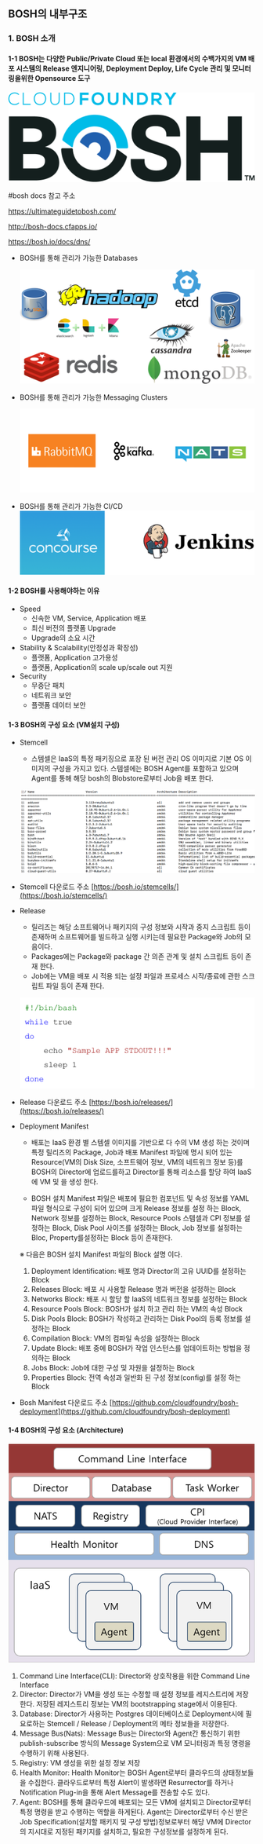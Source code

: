 
## BOSH의 내부구조

### 1.  BOSH 소개

#### 1-1 BOSH는 다양한 Public/Private Cloud 또는 local 환경에서의 수백가지의 VM 배포 시스템의 Release 엔지니어링, Deployment Deploy, Life Cycle 관리 및 모니터링을위한 Opensource 도구

![bosh-소개][bosh-image-0]

#bosh docs 참고 주소

https://ultimateguidetobosh.com/

http://bosh-docs.cfapps.io/

https://bosh.io/docs/dns/

- BOSH를 통해 관리가 가능한 Databases

  ![bosh-managed-databases][bosh-image-1]
  
- BOSH를 통해 관리가 가능한 Messaging Clusters
 
  ![bosh-managed-clusters][bosh-image-2]
  
- BOSH를 통해 관리가 가능한 CI/CD
   ![bosh-managed-ci/cd][bosh-image-3]

#### 1-2 BOSH를 사용해야하는 이유

- Speed
	 - 신속한 VM, Service, Application 배포
	 - 최신 버전의 플랫폼 Upgrade
	 - Upgrade의 소요 시간
- Stability & Scalability(안정성과 확장성)
	- 플랫폼, Application 고가용성
	- 플랫폼, Application의 scale up/scale out 지원
- Security
	- 무중단 패치
	- 네트워크 보안
	- 플랫폼 데이터 보안

#### 1-3 BOSH의 구성 요소 (VM설치 구성)

- Stemcell
	-  스템셀은 IaaS의 특정 패키징으로 포장 된 버전 관리 OS 이미지로 기본 OS 이미지의 구성을 가지고 있다. 스템셀에는 BOSH Agent를 포함하고 있으며 Agent를 통해 해당 bosh의 Blobstore로부터 Job을 배포 한다.
	
	![bosh-stemcell][bosh-image-4]
	
- Stemcell 다운로드 주소
	[https://bosh.io/stemcells/](https://bosh.io/stemcells/)
	
- Release
	- 릴리즈는 해당 소프트웨어나 패키지의 구성 정보와 시작과 중지 스크립트 등이 존재하며 소프트웨어를 빌드하고 실행 시키는데 필요한 Package와 Job의 모음이다.
	-   Packages에는 Package와 package 간 의존 관계 및 설치 스크립트 등이 존재 한다.
	-   Job에는 VM을 배포 시 적용 되는 설정 파일과 프로세스 시작/종료에 관한 스크립트 파일 등이 존재 한다.
	
	![bosh-stemcell][bosh-image-5]
	
- Release 다운로드 주소
	[https://bosh.io/releases/](https://bosh.io/releases/)
	
- Deployment Manifest
	- 배포는 IaaS 환경 별 스템셀 이미지를 기반으로 다 수의 VM 생성 하는 것이며 특정 릴리즈의 Package, Job과 배포 Manifest 파일에 명시 되어 있는 Resource(VM의 Disk Size, 소프트웨어 정보, VM의 네트워크 정보 등)를 BOSH의 Director에 업로드를하고 Director를 통해 리소스를 할당 하여 IaaS에 VM 및 을 생성 한다.

	- BOSH 설치 Manifest 파일은 배포에 필요한 컴포넌트 및 속성 정보를 YAML 파일 형식으로 구성이 되어 있으며 크게 Release 정보를 설정 하는 Block, Network 정보를 설정하는 Block, Resource Pools 스템셀과 CPI 정보를 설정하는 Block, Disk Pool 사이즈를 설정하는 Block, Job 정보를 설정하는 Bloc, Property를설정하는 Block 등이 존재한다.

	※ 다음은 BOSH 설치 Manifest 파일의 Block 설명 이다.

	1.  Deployment Identification: 배포 명과 Director의 고유 UUID를 설정하는 Block
	2.  Releases Block: 배포 시 사용할 Release 명과 버전을 설정하는 Block
	3.  Networks Block: 배포 시 할당 할 IaaS의 네트워크 정보를 설정하는 Block
	4.  Resource Pools Block: BOSH가 설치 하고 관리 하는 VM의 속성 Block
	5.  Disk Pools Block: BOSH가 작성하고 관리하는 Disk Pool의 등록 정보를 설정하는 Block
	6.  Compilation Block: VM의 컴파일 속성을 설정하는 Block
	7.  Update Block: 배포 중에 BOSH가 작업 인스턴스를 업데이트하는 방법을 정의하는 Block
	8.  Jobs Block: Job에 대한 구성 및 자원을 설정하는 Block
	9.  Properties Block: 전역 속성과 일반화 된 구성 정보(config)를 설정 하는 Block

- Bosh Manifest 다운로드 주소
   [https://github.com/cloudfoundry/bosh-deployment](https://github.com/cloudfoundry/bosh-deployment)  

 #### 1-4 BOSH의 구성 요소 (Architecture)
![bosh-stemcell][bosh-image-6]

1.  Command Line Interface(CLI): Director와 상호작용을 위한 Command Line Interface
2.  Director: Director가 VM을 생성 또는 수정할 때 설정 정보를 레지스트리에 저장한다. 저장된 레지스트리 정보는 VM의 bootstrapping stage에서 이용된다.
3.  Database: Director가 사용하는 Postgres 데이터베이스로 Deployment시에 필요로하는 Stemcell / Release / Deployment의 메타 정보들을 저장한다.
4.  Message Bus(Nats): Message Bus는 Director와 Agent간 통신하기 위한 publish-subscribe 방식의 Message System으로 VM 모니터링과 특정 명령을 수행하기 위해 사용된다.
5.  Registry: VM 생성을 위한 설정 정보 저장
6.  Health Monitor: Health Monitor는 BOSH Agent로부터 클라우드의 상태정보들을 수집한다. 클라우드로부터 특정 Alert이 발생하면 Resurrector를 하거나 Notification Plug-in을 통해 Alert Message를 전송할 수도 있다.
7.  Agent:  BOSH를 통해 클라우드에 배포되는 모든 VM에 설치되고 Director로부터 특정 명령을 받고 수행하는 역할을 하게된다. Agent는 Director로부터 수신 받은 Job Specification(설치할 패키지 및 구성 방법)정보로부터 해당 VM에 Director의 지시대로 지정된 패키지를 설치하고, 필요한 구성정보를 설정하게 된다.


[bosh-image-0]:./images/bosh-image-0.png
[bosh-image-1]:./images/bosh-image-1.png
[bosh-image-2]:./images/bosh-image-2.png
[bosh-image-3]:./images/bosh-image-3.png
[bosh-image-4]:./images/bosh-image-4.png
[bosh-image-5]:./images/bosh-image-5.png
[bosh-image-6]:./images/bosh-image-6.png
 

